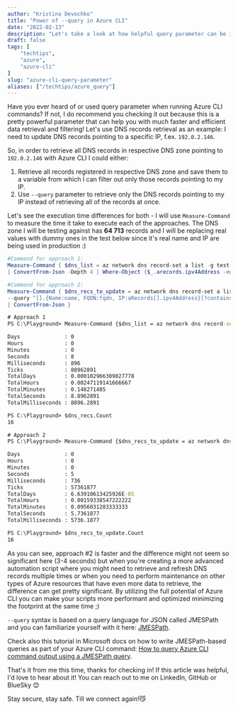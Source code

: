 ```yaml
---
author: "Kristina Devochko"
title: "Power of --query in Azure CLI"
date: "2022-02-13"
description: "Let's take a look at how helpful query parameter can be in Azure CLI."
draft: false
tags: [
    "techtips",
    "azure",
    "azure-cli"
]
slug: "azure-cli-query-parameter"
aliases: ["/techtips/azure_query"]
---
```


Have you ever heard of or used query parameter when running Azure CLI commands? If not, I do recommend you checking it out because this is a pretty powerful parameter that can help you with much faster and efficient data retrieval and filtering!
Let\'s use DNS records retrieval as an example: I need to update DNS records pointing to a specific IP, f.ex. ```192.0.2.146```.

So, in order to retrieve all DNS records in respective DNS zone pointing to ```192.0.2.146``` with Azure CLI I could either:

1. Retrieve all records registered in respective DNS zone and save them to a variable from which I can filter out only those records pointing to my IP.
2. Use ```--query``` parameter to retrieve only the DNS records pointing to my IP instead of retrieving all of the records at once.

Let\'s see the execution time differences for both - I will use ```Measure-Command``` to measure the time it take to execute each of the approaches. The DNS zone I will be testing against has **64 713** records and I will be replacing real values with dummy ones in the test below since it\'s real name and IP are being used in production :)

```powershell
#Command for approach 1:
Measure-Command { $dns_list = az network dns record-set a list -g test-rg -z dev.testzone.com; $dns_recs = $dns_list ` 
| ConvertFrom-Json -Depth 4 | Where-Object {$_.arecords.ipv4Address -eq "192.0.2.146"} }

#Command for approach 2:
Measure-Command { $dns_recs_to_update = az network dns record-set a list -g test-rg -z dev.testzone.com ` 
--query "[].{Name:name, FQDN:fqdn, IP:aRecords[].ipv4Address}[?contains(IP[], '192.0.2.146')]" ` 
| ConvertFrom-Json }
```

``` cmd
# Approach 1
PS C:\Playground> Measure-Command {$dns_list = az network dns record-set a list -g test-rg -z dev.testzone.com; $dns_recs = $dns_list | ConvertFrom-Json -Depth 4 | Where-Object {$_.arecords.ipv4Address -eq "192.0.2.146"}}

Days              : 0
Hours             : 0
Minutes           : 0
Seconds           : 8
Milliseconds      : 896
Ticks             : 88962891
TotalDays         : 0.000102966309027778
TotalHours        : 0.00247119141666667
TotalMinutes      : 0.148271485
TotalSeconds      : 8.8962891
TotalMilliseconds : 8896.2891

PS C:\Playground> $dns_recs.Count
16

# Approach 2
PS C:\Playground> Measure-Command {$dns_recs_to_update = az network dns record-set a list -g test-rg -z dev.testzone.com --query "[].{Name:name, FQDN:fqdn, IP:aRecords[].ipv4Address}[?contains(IP[],'192.0.2.146')]" | ConvertFrom-Json}

Days              : 0
Hours             : 0
Minutes           : 0
Seconds           : 5
Milliseconds      : 736
Ticks             : 57361877
TotalDays         : 6.63910613425926E-05
TotalHours        : 0.00159338547222222
TotalMinutes      : 0.0956031283333333
TotalSeconds      : 5.7361877
TotalMilliseconds : 5736.1877

PS C:\Playground> $dns_recs_to_update.Count
16

```

As you can see, approach #2 is faster and the difference might not seem so significant here (3-4 seconds) but when you\'re creating a more advanced automation script where you might need to retrieve and refresh DNS records multiple times or when you need to perform maintenance on other types of Azure resources that have even more data to retrieve, the difference can get pretty significant. By utilizing the full potential of Azure CLI you can make your scripts more performant and optimized minimizing the footprint at the same time ;)

```--query``` syntax is based on a query language for JSON called JMESPath and you can familiarize yourself with it here: [JMESPath](https://jmespath.org/).

Check also this tutorial in Microsoft docs on how to write JMESPath-based queries as part of your Azure CLI command: [How to query Azure CLI command output using a JMESPath query](https://docs.microsoft.com/en-us/cli/azure/query-azure-cli).

That's it from me this time, thanks for checking in!
If this article was helpful, I'd love to hear about it! You can reach out to me on LinkedIn, GitHub or BlueSky 😊

Stay secure, stay safe.
Till we connect again!😼
